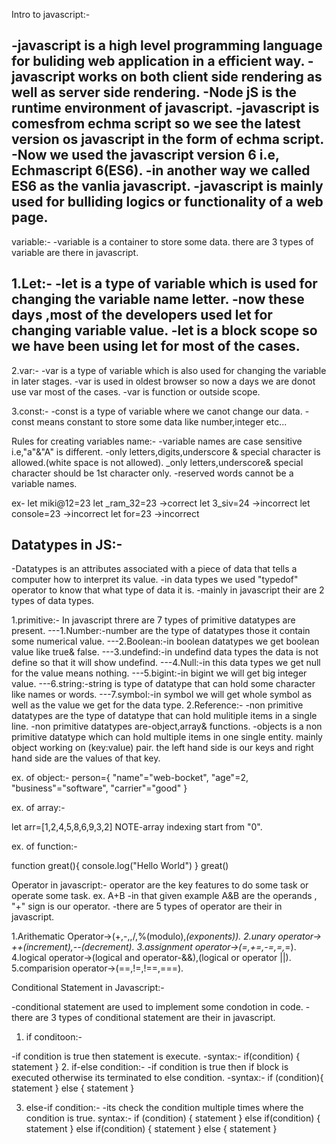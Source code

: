 Intro to javascript:-

-javascript is a high level programming language for buliding web application in a efficient way.
-javascript works on both client side rendering as well as server side rendering.
-Node jS is the runtime environment of javascript.
-javascript is comesfrom echma script so we see the latest version os javascript in the form  of echma script.
-Now we used the javascript version 6 i.e, Echmascript 6(ES6).
-in another way we called ES6 as the vanlia javascript.
-javascript is mainly used for bulliding logics or functionality of a web page.
-


variable:-
-variable is a container to store some data.
there are 3 types of variable are there in javascript.


1.Let:-
-let is a type of variable which is used for changing the variable name letter.
-now these days ,most of the developers used let for changing variable value.
-let is a block scope so we have been using let for most of the cases.
-

 
2.var:-
-var is a type of variable which is also used for changing the variable in later stages.
-var is used in oldest browser so now a days we are donot use var  most of the cases.
-var is function or outside scope.



3.const:-
-const is a type of variable where we canot change our data.
-const means constant to store some data like number,integer etc...

Rules for creating variables name:-
-variable names are case sensitive i.e,"a"&"A" is different.
-only letters,digits,underscore & special character is allowed.(white space is not allowed).
_only letters,underscore& special character should be 1st character only.
-reserved words cannot be a variable names.

ex-
let miki@12=23
let _ram_32=23 ->correct
let 3_siv=24    ->incorrect
let console=23  ->incorrect
let for=23   ->incorrect


Datatypes in JS:-
-
-Datatypes is an attributes associated with a piece of data that tells a computer how to interpret its value.
-in data types we used "typedof" operator to know that what type of data it is.
-mainly in javascript their are 2 types of data types.


1.primitive:-
In javascript threre are 7 types of primitive datatypes are present.
---1.Number:-number are the type of datatypes those it contain some numerical value.
---2.Boolean:-in boolean datatypes we get boolean value like true& false.
---3.undefind:-in undefind data types the data is not define so that it will show undefind.
---4.Null:-in this data types we get null for the value means nothing.
---5.bigint:-in bigint we will get  big integer value.
---6.string:-string is type of datatype that can hold some character like names or words.
---7.symbol:-in symbol we will get whole symbol as well as the value we get for the data type.
2.Reference:-
-non primitive datatypes are the type of datatype that can hold mulitiple items in a single line.
-non primitive datatypes are-object,array& functions.
-objects is a non primitive datatype which can hold multiple items in one single entity.
mainly object working on (key:value) pair.
the left hand side is our keys and right hand side are the values of that key.

ex. of object:-
person={
    "name"="web-bocket",
    "age"=2,
    "business"="software",
    "carrier"="good"
}


ex. of array:-

let arr=[1,2,4,5,8,6,9,3,2]
NOTE-array indexing start from "0".

ex. of function:-

function great(){
    console.log("Hello World")
}
great()


Operator in javascript:-
operator are the key features to do some task or operate some task.
ex. A+B
 -in that given example A&B are the operands , "+" sign is our operator.
 -there are 5 types of operator are their in javascript.

 1.Arithematic Operator->(+,-,,/,%(modulo),*(exponents)).
 2.unary operator-> ++(increment),--(decrement).
 3.assignment operator->(=,+=,-=,=,*=).
 4.logical operator->(logical and operator-&&),(logical or operator ||).
 5.comparision operator->(==,!=,!==,===).

 Conditional Statement in Javascript:-

-conditional statement are used to implement some condotion in code.
-there are 3 types of conditional statement are their in javascript.
1. if conditoon:-

-if condition is true then statement is execute.
-syntax:-
if(condition) {
    statement
}
2. if-else condition:-
-if condition is true then if block is executed otherwise its terminated to else condition.
-syntax:-
if (condition){
    statement
} else {
    statement
}

3. else-if condition:-
-its check the condition multiple times where the condition is true.
syntax:-
if (condition) {
    statement
} else if(condition) {
    statement
} else if(condition) {
    statement
} else {
    statement
}
    
